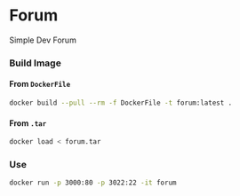 # Forum
Simple Dev Forum
### Build Image

#### From `DockerFile`
```bash
docker build --pull --rm -f DockerFile -t forum:latest .
```

#### From `.tar`
```bash
docker load < forum.tar
```

### Use

```bash
docker run -p 3000:80 -p 3022:22 -it forum
```
